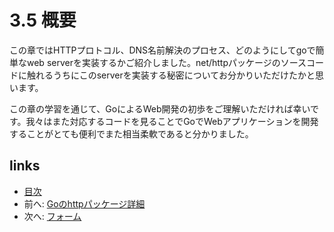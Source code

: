 # 3.5 概要
この章ではHTTPプロトコル、DNS名前解決のプロセス、どのようにしてgoで簡単なweb serverを実装するかご紹介しました。net/httpパッケージのソースコードに触れるうちにこのserverを実装する秘密についてお分かりいただけたかと思います。

この章の学習を通じて、GoによるWeb開発の初歩をご理解いただければ幸いです。我々はまた対応するコードを見ることでGoでWebアプリケーションを開発することがとても便利でまた相当柔軟であると分かりました。

## links
   * [目次](<preface.md>)
   * 前へ: [Goのhttpパッケージ詳細](<03.4.md>)
   * 次へ: [フォーム](<04.0.md>)
